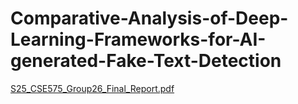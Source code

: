 # Comparative-Analysis-of-Deep-Learning-Frameworks-for-AI-generated-Fake-Text-Detection

[S25_CSE575_Group26_Final_Report.pdf](https://github.com/user-attachments/files/20236155/S25_CSE575_Group26_Final_Report.pdf)
